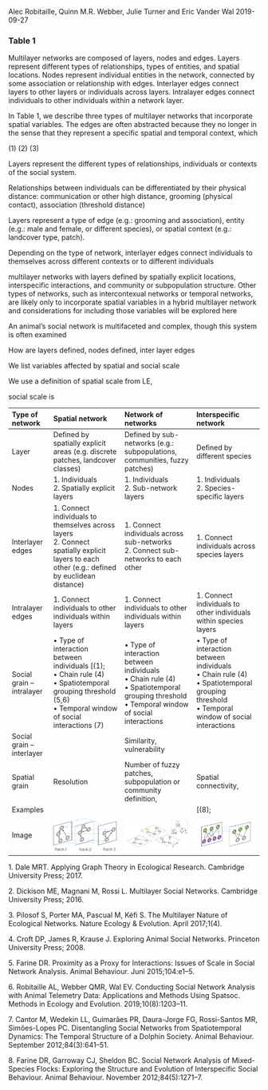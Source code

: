 Alec Robitaille, Quinn M.R. Webber, Julie Turner and Eric Vander Wal
2019-09-27

### Table 1

Multilayer networks are composed of layers, nodes and edges. Layers
represent different types of relationships, types of entities, and
spatial locations. Nodes represent individual entities in the network,
connected by some association or relationship with edges. Interlayer
edges connect layers to other layers or individuals across layers.
Intralayer edges connect individuals to other individuals within a
network layer.

In Table 1, we describe three types of multilayer networks that
incorporate spatial variables. The edges are often abstracted because
they no longer in the sense that they represent a specific spatial and
temporal context, which

(1) (2) (3)

Layers represent the different types of relationships, individuals or
contexts of the social system.

Relationships between individuals can be differentiated by their
physical distance: communication or other high distance, grooming
(physical contact), association (threshold distance)

Layers represent a type of edge (e.g.: grooming and association), entity
(e.g.: male and female, or different species), or spatial context (e.g.:
landcover type, patch).

Depending on the type of network, interlayer edges connect individuals
to themselves across different contexts or to different individuals

multilayer networks with layers defined by spatially explicit locations,
interspecific interactions, and community or subpopulation structure.
Other types of networks, such as intercontexual networks or temporal
networks, are likely only to incorporate spatial variables in a hybrid
multilayer network and considerations for including those variables will
be explored here

An animal’s social network is multifaceted and complex, though this
system is often examined

How are layers defined, nodes defined, inter layer edges

We list variables affected by spatial and social scale

We use a definition of spatial scale from LE,

social scale is

| Type of network           | Spatial network                                                                                                                                                         | Network of networks                                                                                                                                    | Interspecific network                                                                                                                                  |
| :------------------------ | :---------------------------------------------------------------------------------------------------------------------------------------------------------------------- | :----------------------------------------------------------------------------------------------------------------------------------------------------- | :----------------------------------------------------------------------------------------------------------------------------------------------------- |
| Layer                     | Defined by spatially explicit areas (e.g. discrete patches, landcover classes)                                                                                          | Defined by sub-networks (e.g.: subpopulations, communities, fuzzy patches)                                                                             | Defined by different species                                                                                                                           |
| Nodes                     | 1\. Individuals <br/> 2. Spatially explicit layers                                                                                                                      | 1\. Individuals <br/> 2. Sub-network layers                                                                                                            | 1\. Individuals <br/> 2. Species-specific layers                                                                                                       |
| Interlayer edges          | 1\. Connect individuals to themselves across layers <br/> 2. Connect spatially explicit layers to each other (e.g.: defined by euclidean distance)                      | 1\. Connect individuals across sub-networks <br/> 2. Connect sub-networks to each other                                                                | 1\. Connect individuals across species layers                                                                                                          |
| Intralayer edges          | 1\. Connect individuals to other individuals within layers                                                                                                              | 1\. Connect individuals to other individuals within layers                                                                                             | 1\. Connect individuals to other individuals within species layers                                                                                     |
| Social grain – intralayer | • Type of interaction between individuals \[(1); <br/>• Chain rule (4) <br/>• Spatiotemporal grouping threshold (5,6) <br/>• Temporal window of social interactions (7) | • Type of interaction between individuals <br/>• Chain rule (4) <br/>• Spatiotemporal grouping threshold <br/>• Temporal window of social interactions | • Type of interaction between individuals <br/>• Chain rule (4) <br/>• Spatiotemporal grouping threshold <br/>• Temporal window of social interactions |
| Social grain – interlayer |                                                                                                                                                                         | Similarity, vulnerability                                                                                                                              |                                                                                                                                                        |
| Spatial grain             | Resolution                                                                                                                                                              | Number of fuzzy patches, subpopulation or community definition,                                                                                        | Spatial connectivity,                                                                                                                                  |
| Examples                  |                                                                                                                                                                         |                                                                                                                                                        | \[(8);                                                                                                                                                 |
| Image                     | ![](../graphics/spatial.png)                                                                                                                                            | ![](../graphics/netofnets.png)                                                                                                                         | ![](../graphics/interspecific.png)                                                                                                                     |

<div id="refs" class="references">

<div id="ref-dale2017applying">

1\. Dale MRT. Applying Graph Theory in Ecological Research. Cambridge
University Press; 2017. 

</div>

<div id="ref-dickison2016multilayer">

2\. Dickison ME, Magnani M, Rossi L. Multilayer Social Networks.
Cambridge University Press; 2016. 

</div>

<div id="ref-pilosof2017">

3\. Pilosof S, Porter MA, Pascual M, Kéfi S. The Multilayer Nature of
Ecological Networks. Nature Ecology & Evolution. April 2017;1(4). 

</div>

<div id="ref-croft2008">

4\. Croft DP, James R, Krause J. Exploring Animal Social Networks.
Princeton University Press; 2008. 

</div>

<div id="ref-farine2015">

5\. Farine DR. Proximity as a Proxy for Interactions: Issues of Scale in
Social Network Analysis. Animal Behaviour. Juni 2015;104:e1–5. 

</div>

<div id="ref-robitaille2019">

6\. Robitaille AL, Webber QMR, Wal EV. Conducting Social Network
Analysis with Animal Telemetry Data: Applications and Methods Using
Spatsoc. Methods in Ecology and Evolution. 2019;10(8):1203–11. 

</div>

<div id="ref-cantor2012">

7\. Cantor M, Wedekin LL, Guimarães PR, Daura-Jorge FG, Rossi-Santos MR,
Simões-Lopes PC. Disentangling Social Networks from Spatiotemporal
Dynamics: The Temporal Structure of a Dolphin Society. Animal Behaviour.
September 2012;84(3):641–51. 

</div>

<div id="ref-farine2012">

8\. Farine DR, Garroway CJ, Sheldon BC. Social Network Analysis of
Mixed-Species Flocks: Exploring the Structure and Evolution of
Interspecific Social Behaviour. Animal Behaviour. November
2012;84(5):1271–7. 

</div>

</div>
